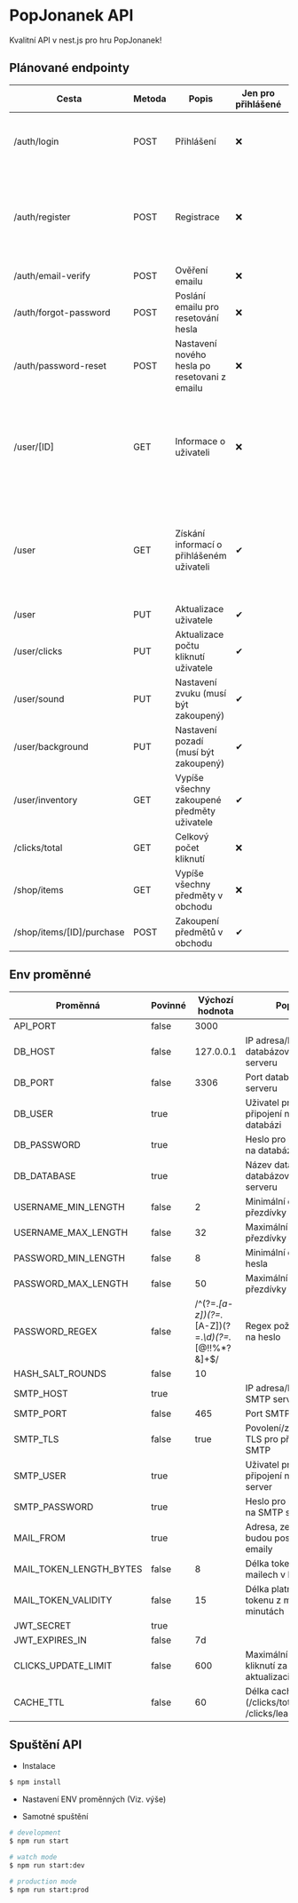 # PopJonanek API
Kvalitní API v nest.js pro hru PopJonanek!

## Plánované endpointy
| Cesta                     | Metoda | Popis                                         | Jen pro přihlášené | Vyžaduje                        | Vrací při úspěchu                                                     |
|---------------------------|--------|-----------------------------------------------|--------------------|---------------------------------|-----------------------------------------------------------------------|
| /auth/login               | POST   | Přihlášení                                    | ❌              | Email, Heslo                    | Informace o uživateli, JWT Token                                      |
| /auth/register            | POST   | Registrace                                    | ❌              | Email, přezdívku, heslo         | Informace o uživateli, JWT token (Pošle email pro ověření)            |
| /auth/email-verify        | POST   | Ověření emailu                                | ❌              | Token                           |                                                                       |
| /auth/forgot-password     | POST   | Poslání emailu pro resetování hesla           | ❌              | Email                           |                                                                       |
| /auth/password-reset      | POST   | Nastavení nového hesla po resetovani z emailu | ❌              | Token, nové heslo               |                                                                       |
| /user/[ID]                | GET    | Informace o uživateli                         | ❌              | USER_ID                         | USER_ID, přezdívka, avatar, celkový počet kliků, aktuální počet kliků |
| /user                     | GET    | Získání informací o přihlášeném uživateli     | ✔               |                                 | USER_ID, přezdívka, avatar, celkový počet kliků, aktuální počet kliků |
| /user                     | PUT    | Aktualizace uživatele                         | ✔               |                                 |                                                                       |
| /user/clicks              | PUT    | Aktualizace počtu kliknutí uživatele          | ✔               | Aktuální celkový počet kliknutí |                                                                       |
| /user/sound               | PUT    | Nastavení zvuku (musí být zakoupený)          | ✔               | SOUND_ID                        |                                                                       |
| /user/background          | PUT    | Nastavení pozadí (musí být zakoupený)         | ✔               | BACKGROUND_ID                   |                                                                       |
| /user/inventory           | GET    | Vypíše všechny zakoupené předměty uživatele   | ✔               |                                 |                                                                       |
| /clicks/total             | GET    | Celkový počet kliknutí                        | ❌              |                                 |                                                                       |
| /shop/items               | GET    | Vypíše všechny předměty v obchodu             | ❌              |                                 |                                                                       |
| /shop/items/[ID]/purchase | POST   | Zakoupení předmětů v obchodu                  | ✔               |                                 |                                                                       |

## Env proměnné
| Proměnná                | Povinné | Výchozí hodnota                                                             | Popis                                               |
|-------------------------|---------|-----------------------------------------------------------------------------|-----------------------------------------------------|
| API_PORT                | false   | 3000                                                                        |                                                     |
| DB_HOST                 | false   | 127.0.0.1                                                                   | IP adresa/hostname databázového serveru             |
| DB_PORT                 | false   | 3306                                                                        | Port databázového serveru                           |
| DB_USER                 | true    |                                                                             | Uživatel pro připojení na databázi                  |
| DB_PASSWORD             | true    |                                                                             | Heslo pro připojení na databázi                     |
| DB_DATABASE             | true    |                                                                             | Název databáze na databázovém serveru               |
| USERNAME_MIN_LENGTH     | false   | 2                                                                           | Minimální délka přezdívky                           |
| USERNAME_MAX_LENGTH     | false   | 32                                                                          | Maximální délka přezdívky                           |
| PASSWORD_MIN_LENGTH     | false   | 8                                                                           | Minimální délka hesla                               |
| PASSWORD_MAX_LENGTH     | false   | 50                                                                          | Maximální délka přezdívky                           |
| PASSWORD_REGEX          | false   | /^(?=.*[a-z])(?=.*[A-Z])(?=.*\d)(?=.*[@$!%*?&amp;])[A-Za-z\d@$!%*?&amp;]+$/ | Regex požadavky na heslo                            |
| HASH_SALT_ROUNDS        | false   | 10                                                                          |                                                     |
| SMTP_HOST               | true    |                                                                             | IP adresa/hostname SMTP serveru                     |
| SMTP_PORT               | false   | 465                                                                         | Port SMTP serveru                                   |
| SMTP_TLS                | false   | true                                                                        | Povolení/zakázání TLS pro připojení na SMTP         |
| SMTP_USER               | true    |                                                                             | Uživatel pro připojení na SMTP server               |
| SMTP_PASSWORD           | true    |                                                                             | Heslo pro připojení na SMTP server                  |
| MAIL_FROM               | true    |                                                                             | Adresa, ze které se budou posílat emaily            |
| MAIL_TOKEN_LENGTH_BYTES | false   | 8                                                                           | Délka tokenu v mailech v bytech                     |
| MAIL_TOKEN_VALIDITY     | false   | 15                                                                          | Délka platnosti tokenu z mailu v minutách           |
| JWT_SECRET              | true    |                                                                             |                                                     |
| JWT_EXPIRES_IN          | false   | 7d                                                                          |                                                     |
| CLICKS_UPDATE_LIMIT     | false   | 600                                                                         | Maximální počet kliknutí za aktualizaci kliků       |
| CACHE_TTL               | false   | 60                                                                          | Délka cachování (/clicks/total /clicks/leaderboard) |

## Spuštění API

- Instalace

```bash
$ npm install
```

- Nastavení ENV proměnných (Viz. výše)

- Samotné spuštění

```bash
# development
$ npm run start

# watch mode
$ npm run start:dev

# production mode
$ npm run start:prod
```
